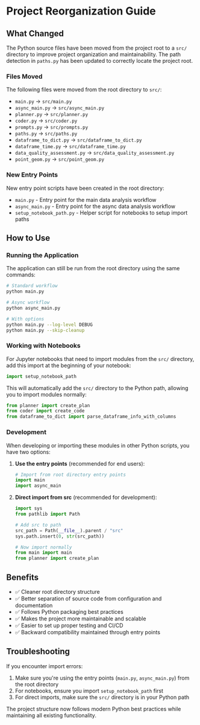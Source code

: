 # Project Reorganization Guide

## What Changed

The Python source files have been moved from the project root to a `src/` directory to improve project organization and maintainability. The path detection in `paths.py` has been updated to correctly locate the project root.

### Files Moved

The following files were moved from the root directory to `src/`:
- `main.py` → `src/main.py`
- `async_main.py` → `src/async_main.py`
- `planner.py` → `src/planner.py`
- `coder.py` → `src/coder.py`
- `prompts.py` → `src/prompts.py`
- `paths.py` → `src/paths.py`
- `dataframe_to_dict.py` → `src/dataframe_to_dict.py`
- `dataframe_time.py` → `src/dataframe_time.py`
- `data_quality_assessment.py` → `src/data_quality_assessment.py`
- `point_geom.py` → `src/point_geom.py`

### New Entry Points

New entry point scripts have been created in the root directory:
- `main.py` - Entry point for the main data analysis workflow
- `async_main.py` - Entry point for the async data analysis workflow
- `setup_notebook_path.py` - Helper script for notebooks to setup import paths

## How to Use

### Running the Application

The application can still be run from the root directory using the same commands:

```bash
# Standard workflow
python main.py

# Async workflow  
python async_main.py

# With options
python main.py --log-level DEBUG
python main.py --skip-cleanup
```

### Working with Notebooks

For Jupyter notebooks that need to import modules from the `src/` directory, add this import at the beginning of your notebook:

```python
import setup_notebook_path
```

This will automatically add the `src/` directory to the Python path, allowing you to import modules normally:

```python
from planner import create_plan
from coder import create_code
from dataframe_to_dict import parse_dataframe_info_with_columns
```

### Development

When developing or importing these modules in other Python scripts, you have two options:

1. **Use the entry points** (recommended for end users):
   ```python
   # Import from root directory entry points
   import main
   import async_main
   ```

2. **Direct import from src** (recommended for development):
   ```python
   import sys
   from pathlib import Path
   
   # Add src to path
   src_path = Path(__file__).parent / "src"
   sys.path.insert(0, str(src_path))
   
   # Now import normally
   from main import main
   from planner import create_plan
   ```

## Benefits

- ✅ Cleaner root directory structure
- ✅ Better separation of source code from configuration and documentation
- ✅ Follows Python packaging best practices
- ✅ Makes the project more maintainable and scalable
- ✅ Easier to set up proper testing and CI/CD
- ✅ Backward compatibility maintained through entry points

## Troubleshooting

If you encounter import errors:

1. Make sure you're using the entry points (`main.py`, `async_main.py`) from the root directory
2. For notebooks, ensure you import `setup_notebook_path` first
3. For direct imports, make sure the `src/` directory is in your Python path

The project structure now follows modern Python best practices while maintaining all existing functionality.
